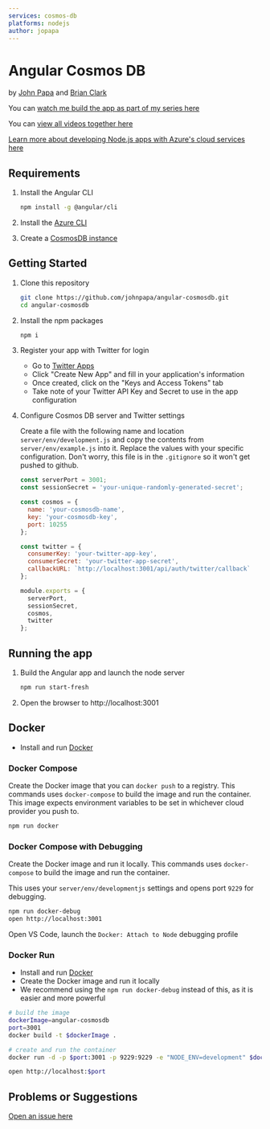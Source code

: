 ```yaml
---
services: cosmos-db
platforms: nodejs
author: jopapa
---
```


# Angular Cosmos DB

by [John Papa](http://twitter.com/john_papa) and [Brian Clark](http://twitter.com/_clarkio)

You can [watch me build the app as part of my series here](https://johnpapa.net/angular-cosmosdb-1/)

You can [view all videos together here](/VIDEOS.md)

[Learn more about developing Node.js apps with Azure's cloud services here](https://docs.microsoft.com/en-us/nodejs/azure)

## Requirements

1. Install the Angular CLI

    ```bash
    npm install -g @angular/cli
    ```

1. Install the [Azure CLI](https://docs.microsoft.com/en-us/cli/azure/install-azure-cli)

1. Create a [CosmosDB instance](https://docs.microsoft.com/en-us/azure/cosmos-db/tutorial-develop-mongodb-nodejs-part4)

## Getting Started

1. Clone this repository

    ```bash
    git clone https://github.com/johnpapa/angular-cosmosdb.git
    cd angular-cosmosdb
    ```

1. Install the npm packages

    ```bash
    npm i
    ```

1. Register your app with Twitter for login
    - Go to [Twitter Apps](https://apps.twitter.com/)
    - Click "Create New App" and fill in your application's information
    - Once created, click on the "Keys and Access Tokens" tab
    - Take note of your Twitter API Key and Secret to use in the app configuration

1. Configure Cosmos DB server and Twitter settings

    Create a file with the following name and location `server/env/development.js` and copy the contents from `server/env/example.js` into it. Replace the values with your specific configuration. Don't worry, this file is in the `.gitignore` so it won't get pushed to github.

    ```javascript
    const serverPort = 3001;
    const sessionSecret = 'your-unique-randomly-generated-secret';

    const cosmos = {
      name: 'your-cosmosdb-name',
      key: 'your-cosmosdb-key',
      port: 10255
    };

    const twitter = {
      consumerKey: 'your-twitter-app-key',
      consumerSecret: 'your-twitter-app-secret',
      callbackURL: `http://localhost:3001/api/auth/twitter/callback`
    };

    module.exports = {
      serverPort,
      sessionSecret,
      cosmos,
      twitter
    };
    ```

## Running the app

1. Build the Angular app and launch the node server

    ```bash
    npm run start-fresh
    ```

1. Open the browser to http://localhost:3001

## Docker

- Install and run [Docker](https://www.docker.com/community-edition)

### Docker Compose

Create the Docker image that you can `docker push` to a registry. This commands uses `docker-compose` to build the image and run the container. This image expects environment variables to be set in whichever cloud provider you push to.

```bash
npm run docker
```

### Docker Compose with Debugging

Create the Docker image and run it locally. This commands uses `docker-compose` to build the image and run the container.

This uses your `server/env/developmentjs` settings and opens port `9229` for debugging.

```bash
npm run docker-debug
open http://localhost:3001
```

Open VS Code, launch the `Docker: Attach to Node` debugging profile

### Docker Run

- Install and run [Docker](https://www.docker.com/community-edition)
- Create the Docker image and run it locally
- We recommend using the `npm run docker-debug` instead of this, as it is easier and more powerful

```bash
# build the image
dockerImage=angular-cosmosdb
port=3001
docker build -t $dockerImage .

# create and run the container
docker run -d -p $port:3001 -p 9229:9229 -e "NODE_ENV=development" $dockerImage

open http://localhost:$port
```

## Problems or Suggestions

[Open an issue here](https://github.com/johnpapa/angular-cosmos/issues)
